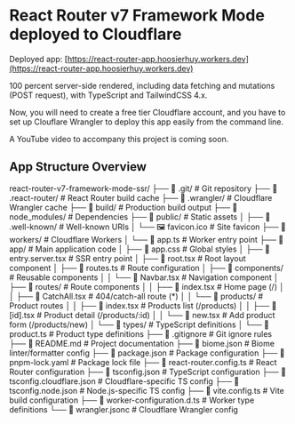 # React Router v7 Framework Mode deployed to Cloudflare

Deployed app: [https://react-router-app.hoosierhuy.workers.dev](https://react-router-app.hoosierhuy.workers.dev)

100 percent server-side rendered, including data fetching and mutations (POST request), with TypeScript and TailwindCSS 4.x.

Now, you will need to create a free tier Cloudflare account,  and you have to set up Clouflare Wrangler to deploy this app easily from the command line.

A YouTube video to accompany this project is coming soon.

## App Structure Overview

react-router-v7-framework-mode-ssr/
├── 📁 .git/                          # Git repository
├── 📁 .react-router/                 # React Router build cache
├── 📁 .wrangler/                     # Cloudflare Wrangler cache
├── 📁 build/                         # Production build output
├── 📁 node_modules/                  # Dependencies
├── 📁 public/                        # Static assets
│   ├── 📁 .well-known/              # Well-known URIs
│   └── 🖼️ favicon.ico               # Site favicon
├── 📁 workers/                       # Cloudflare Workers
│   └── 📄 app.ts                     # Worker entry point
├── 📁 app/                           # Main application code
│   ├── 📄 app.css                    # Global styles
│   ├── 📄 entry.server.tsx           # SSR entry point
│   ├── 📄 root.tsx                   # Root layout component
│   ├── 📄 routes.ts                  # Route configuration
│   ├── 📁 components/                # Reusable components
│   │   └── 📄 Navbar.tsx            # Navigation component
│   ├── 📁 routes/                    # Route components
│   │   ├── 📄 index.tsx             # Home page (/)
│   │   ├── 📄 CatchAll.tsx          # 404/catch-all route (*)
│   │   └── 📁 products/             # Product routes
│   │       ├── 📄 index.tsx         # Products list (/products)
│   │       ├── 📄 [id].tsx          # Product detail (/products/:id)
│   │       └── 📄 new.tsx           # Add product form (/products/new)
│   └── 📁 types/                     # TypeScript definitions
│       └── 📄 product.ts            # Product type definitions
├── 📄 .gitignore                     # Git ignore rules
├── 📄 README.md                      # Project documentation
├── 📄 biome.json                     # Biome linter/formatter config
├── 📄 package.json                   # Package configuration
├── 📄 pnpm-lock.yaml                 # Package lock file
├── 📄 react-router.config.ts         # React Router configuration
├── 📄 tsconfig.json                  # TypeScript configuration
├── 📄 tsconfig.cloudflare.json       # Cloudflare-specific TS config
├── 📄 tsconfig.node.json             # Node.js-specific TS config
├── 📄 vite.config.ts                 # Vite build configuration
├── 📄 worker-configuration.d.ts      # Worker type definitions
└── 📄 wrangler.jsonc                 # Cloudflare Wrangler config